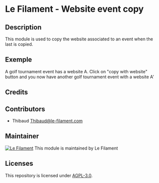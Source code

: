 # Le Filament - Website event copy

## Description

This module is used to copy the website associated to an event when the last is copied.

## Exemple

A golf tournament event has a website A. Click on "copy with website" button and you now
have another golf tournament event with a website A'

## Credits

## Contributors

- Thibaud <Thibaud@le-filament.com>

## Maintainer

[![Le Filament](https://le-filament.com/img/logo-lefilament.png)](https://le-filament.com)
This module is maintained by Le Filament

## Licenses

This repository is licensed under [AGPL-3.0](LICENSE).
